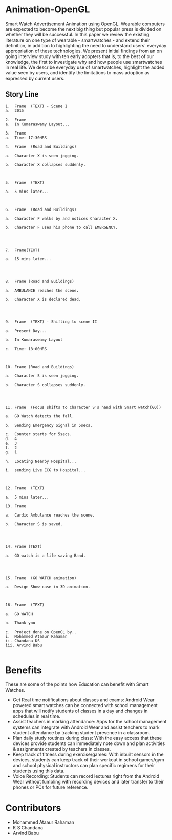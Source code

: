 # Animation-OpenGL
Smart Watch Advertisement Animation using OpenGL.
	Wearable computers are expected to become the next big thing but popular press is divided on whether they will be successful. In this paper we review the existing literature on one type of wearable - smartwatches - and extend their definition, in addition to highlighting the need to understand users' everyday appropriation of these technologies. We present initial findings from an on going interview study with ten early adopters that is, to the best of our knowledge, the first to investigate why and how people use smartwatches in real life. We describe everyday use of smartwatches, highlight the added value seen by users, and identify the limitations to mass adoption as expressed by current users.

## Story Line

```
1.	Frame  (TEXT) - Scene I
a.	2015

2.	Frame 
a.	In Kumaraswamy Layout...

3.	Frame 
a.	Time: 17:30HRS

4.	Frame  (Road and Buildings)

a.	Character X is seen jogging. 

b.	Character X collapses suddenly.



5.	Frame  (TEXT)

a.	5 mins later...



6.	Frame  (Road and Buildings)

a.	Character F walks by and notices Character X.

b.	Character F uses his phone to call EMERGENCY.




7.	Frame(TEXT)

a.	15 mins later...




8.	Frame (Road and Buildings)

a.	AMBULANCE reaches the scene.

b.	Character X is declared dead.




9.	Frame  (TEXT) - Shifting to scene II

a.	Present Day...

b.	In Kumaraswamy Layout

c.	Time: 18:00HRS



10.	Frame (Road and Buildings)

a.	Character S is seen jogging. 

b.	Character S collapses suddenly.




11.	Frame  (Focus shifts to Character S's hand with Smart watch(GO))

a.	GO Watch detects the fall.

b.	Sending Emergency Signal in 5secs.

c.	Counter starts for 5secs.
d.	4
e.	3
f.	2
g.	1

h.	Locating Nearby Hospital...

i.	sending Live ECG to Hospital...



12.	Frame  (TEXT)

a.	5 mins later...

13.	Frame 

a.	Cardio Ambulance reaches the scene.

b.	Character S is saved.




14.	Frame (TEXT)

a.	GO watch is a life saving Band.




15.	Frame  (GO WATCH animation)

a.	Design Show case in 3D animation.



16.	Frame  (TEXT)

a.	GO WATCH

b.	Thank you

c.	Project done on OpenGL by..
i.	Mohammed Ataaur Rahaman
ii.	Chandana KS
iii. Arvind Babu
	
```
# Benefits
These are some of the points how Education can benefit with Smart Watches.
- Get Real time notifications about classes and exams: Android Wear powered smart watches can be connected with school management apps that will notify students of classes in a day and changes in schedules in real time.
-  Assist teachers in marking attendance: Apps for the school management systems can integrate with Android Wear and assist teachers to mark student attendance by tracking student presence in a classroom.
-  Plan daily study routines during class: With the easy access that these devices provide students can immediately note down and plan activities & assignments created by teachers in classes.
- Keep track of fitness during exercise/games: With inbuilt sensors in the devices, students can keep track of their workout in school games/gym and school physical instructors can plan specific regimens for their students using this data.
- Voice Recording: Students can record lectures right from the Android Wear without fumbling with recording devices and later transfer to their phones or PCs for future reference.

# Contributors
- Mohammed Ataaur Rahaman
- K S Chandana
- Arvind Babu
